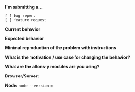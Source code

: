 <!-- Please do not submit support request here, instead see https://github.com/CodeCorico/allons-y-prerender/blob/master/CONTRIBUTING.md#question -->

**I'm submitting a...**  <!-- check one with "x" -->
```
[ ] bug report
[ ] feature request
```

**Current behavior**
<!-- Describe how the bug manifests. -->

**Expected behavior**
<!-- Describe what the behavior would be without the bug. -->

**Minimal reproduction of the problem with instructions**
<!--
If the current behavior is a bug or you can illustrate your feature request better with an example,
please provide the *STEPS TO REPRODUCE* and if possible a *MINIMAL DEMO* of the problem via
https://plnkr.co or similar.
-->

**What is the motivation / use case for changing the behavior?**
<!-- Describe the motivation or the concrete use case -->

**What are the allons-y modules are you using?**
<!-- allons-y 1.X, allons-y-gulp 1.X, allons-y-express 1.X, etc -->

**Browser/Server:**
<!-- All browsers where this could be reproduced -->

**Node:** `node --version` =